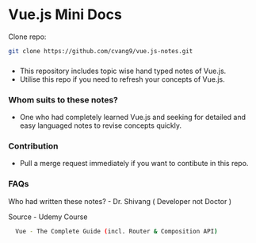 
#  Vue.js Mini Docs


Clone repo: 
```sh
git clone https://github.com/cvang9/vue.js-notes.git
```

### 
- This repository includes topic wise hand typed notes of Vue.js.
- Utilise this repo if you need to refresh your concepts of Vue.js.





 ### Whom suits to these notes?

- One who had completely learned Vue.js and seeking for detailed and easy languaged notes to revise concepts quickly.


### Contribution 

- Pull a merge request immediately if you want to contibute in this repo.



### FAQs
Who had written these notes? - Dr.
Shivang ( Developer not Doctor )

Source - Udemy Course
```sh
  Vue - The Complete Guide (incl. Router & Composition API)
 ```

